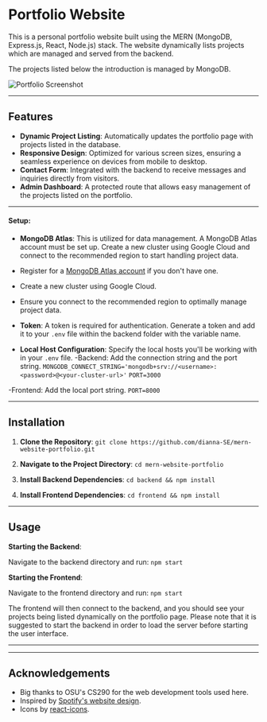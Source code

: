 # Portfolio Website

This is a personal portfolio website built using the MERN (MongoDB, Express.js, React, Node.js) stack. The website dynamically lists projects which are managed and served from the backend.

The projects listed below the introduction is managed by MongoDB.

![Portfolio Screenshot](path-to-screenshot.png)

---

## Features

- **Dynamic Project Listing**: Automatically updates the portfolio page with projects listed in the database.
- **Responsive Design**: Optimized for various screen sizes, ensuring a seamless experience on devices from mobile to desktop.
- **Contact Form**: Integrated with the backend to receive messages and inquiries directly from visitors.
- **Admin Dashboard**: A protected route that allows easy management of the projects listed on the portfolio.

---

#### Setup:
- **MongoDB Atlas**: This is utilized for data management. A MongoDB Atlas account must be set up. Create a new cluster using Google Cloud and connect to the recommended region to start handling project data.
- Register for a [MongoDB Atlas account](https://www.mongodb.com/cloud/atlas/register) if you don't have one.
- Create a new cluster using Google Cloud.
- Ensure you connect to the recommended region to optimally manage project data.
  
- **Token**: A token is required for authentication. Generate a token and add it to your `.env` file within the backend folder with the variable name.


- **Local Host Configuration**: Specify the local hosts you'll be working with in your `.env` file. 
-Backend: Add the connection string and the port string.
`MONGODB_CONNECT_STRING='mongodb+srv://<username>:<password>@<your-cluster-url>'`
`PORT=3000`

-Frontend: Add the local port string.
`PORT=8000`

---
## Installation

1. **Clone the Repository**:
```git clone https://github.com/dianna-SE/mern-website-portfolio.git```

2. **Navigate to the Project Directory**:
```cd mern-website-portfolio```

3. **Install Backend Dependencies**:
```cd backend && npm install```

4. **Install Frontend Dependencies**:
```cd frontend && npm install```

---

## Usage

**Starting the Backend**:

Navigate to the backend directory and run:
```npm start```

**Starting the Frontend**:

Navigate to the frontend directory and run:
```npm start```

The frontend will then connect to the backend, and you should see your projects being listed dynamically on the portfolio page. Please note that it is suggested to start the backend in order to load the server before starting the user interface.

---

---

## Acknowledgements

- Big thanks to OSU's CS290 for the web development tools used here.
- Inspired by [Spotify's website design](https://www.lifeatspotify.com/students).
- Icons by [react-icons](https://react-icons.github.io/react-icons/).

